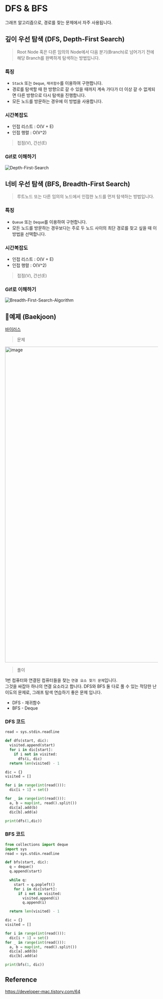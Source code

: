 # DFS & BFS
그래프 알고리즘으로, 경로를 찾는 문제에서 자주 사용됩니다.

## 깊이 우선 탐색 (DFS, Depth-First Search)
>Root Node 혹은 다른 임의의 Node에서 다음 분기(Branch)로 넘어가기 전에 해당 Branch를 완벽하게 탐색하는 방법입니다.

### 특징
* `Stack` 또는  `Deque`, `재귀함수`를 이용하여 구현합니다.
* 경로를 탐색할 때 한 방향으로 갈 수 있을 때까지 계속 가다가 더 이상 갈 수 없게되면 다른 방향으로 다시 탐색을 진행합니다.
* 모든 노드를 방문하는 경우에 이 방법을 사용합니다.

### 시간복잡도 
* 인접 리스트 : O(V + E)
* 인접 행렬 : O(V^2)
>접점(V), 간선(E)

### Gif로 이해하기

![Depth-First-Search](https://user-images.githubusercontent.com/37105602/220048244-6d907432-21ac-4c3d-948c-4087a0c7c2a4.gif)


## 너비 우선 탐색 (BFS, Breadth-First Search)
>루트노드 또는 다른 임의의 노드에서 인접한 노드를 먼저 탐색하는 방법입니다.

### 특징
* `Queue` 또는 `Deque`를 이용하여 구현합니다.
* 모든 노드를 방문하는 경우보다는 주로 두 노드 사이의 최단 경로를 찾고 싶을 때 이 방법을 선택합니다.

### 시간복잡도
* 인접 리스트 : O(V + E)
* 인접 행렬 : O(V^2)
>접점(V), 간선(E)

### Gif로 이해하기

![Breadth-First-Search-Algorithm](https://user-images.githubusercontent.com/37105602/220048310-bd3bc245-5169-4f4b-b637-62e6d5094786.gif)

## 📌예제 (Baekjoon)
[바이러스](https://www.acmicpc.net/problem/2606)

>문제

<img width="1042" alt="image" src="https://user-images.githubusercontent.com/37105602/220061351-037a6c71-f27b-4679-9d4e-175d6eaece45.png">

>풀이  

1번 컴퓨터와 연결된 컴퓨터들을 찾는  `연결 요소 찾기 문제`입니다.  
그것을 싸잡아 하나의 연결 요소라고 합니다. DFS와 BFS 둘 다로 풀 수 있는 적당한 난이도의 문제로, 그래프 탐색 연습하기 좋은 문제 입니다.

* DFS - 재귀함수
* BFS - Deque

### DFS 코드
```Python
read = sys.stdin.readline

def dfs(start, dic):
  visited.append(start)
  for i in dic[start]:
    if i not in visited:
      dfs(i, dic)
  return len(visited) - 1

dic = {}
visited = []

for i in range(int(read())):
  dic[i + 1] = set()

for _ in range(int(read())):
  a, b = map(int, read().split())
  dic[a].add(b)
  dic[b].add(a)

print(dfs(1,dic))
```

### BFS 코드
```Python
from collections import deque
import sys
read = sys.stdin.readline

def bfs(start, dic):
  q = deque()
  q.append(start)

  while q:
    start = q.popleft()
    for i in dic[start]:
      if i not in visited:
        visited.append(i)
        q.append(i)

  return len(visited) - 1

dic = {}
visited = []

for i in range(int(read())):
  dic[i + 1] = set()
for _ in range(int(read())):
  a, b = map(int, read().split())
  dic[a].add(b)
  dic[b].add(a)

print(bfs(1, dic))
```


## Reference
https://developer-mac.tistory.com/64